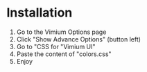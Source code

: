 # Installation

1. Go to the Vimium Options page
2. Click "Show Advance Options" (button left)
3. Go to "CSS for "Vimium UI"
4. Paste the content of "colors.css"
5. Enjoy
